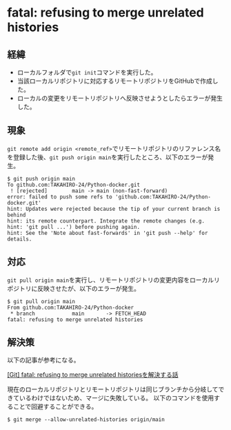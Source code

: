 # fatal: refusing to merge unrelated histories

## 経緯
- ローカルフォルダで`git init`コマンドを実行した。
- 当該ローカルリポジトリに対応するリモートリポジトリをGitHubで作成した。
- ローカルの変更をリモートリポジトリへ反映させようとしたらエラーが発生した。

## 現象
`git remote add origin <remote_ref>`でリモートリポジトリのリファレンス名を登録した後、`git push origin main`を実行したところ、以下のエラーが発生。

```
$ git push origin main
To github.com:TAKAHIRO-24/Python-docker.git
 ! [rejected]        main -> main (non-fast-forward)
error: failed to push some refs to 'github.com:TAKAHIRO-24/Python-docker.git'
hint: Updates were rejected because the tip of your current branch is behind
hint: its remote counterpart. Integrate the remote changes (e.g.
hint: 'git pull ...') before pushing again.
hint: See the 'Note about fast-forwards' in 'git push --help' for details.
```

## 対応

`git pull origin main`を実行し、リモートリポジトリの変更内容をローカルリポジトリに反映させたが、以下のエラーが発生。

```
$ git pull origin main
From github.com:TAKAHIRO-24/Python-docker
 * branch            main       -> FETCH_HEAD
fatal: refusing to merge unrelated histories
```

## 解決策

以下の記事が参考になる。

[[Git] fatal: refusing to merge unrelated historiesを解決する話](https://qiita.com/mei28/items/85bc881ac1f26332ac15)

現在のローカルリポジトリとリモートリポジトリは同じブランチから分岐してできているわけではないため、マージに失敗している。
以下のコマンドを使用することで回避することができる。

```
$ git merge --allow-unrelated-histories origin/main
```
